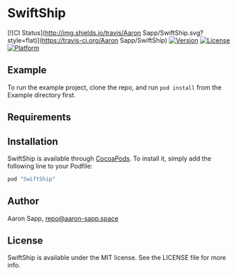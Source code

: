 # SwiftShip

[![CI Status](http://img.shields.io/travis/Aaron Sapp/SwiftShip.svg?style=flat)](https://travis-ci.org/Aaron Sapp/SwiftShip)
[![Version](https://img.shields.io/cocoapods/v/SwiftShip.svg?style=flat)](http://cocoapods.org/pods/SwiftShip)
[![License](https://img.shields.io/cocoapods/l/SwiftShip.svg?style=flat)](http://cocoapods.org/pods/SwiftShip)
[![Platform](https://img.shields.io/cocoapods/p/SwiftShip.svg?style=flat)](http://cocoapods.org/pods/SwiftShip)

## Example

To run the example project, clone the repo, and run `pod install` from the Example directory first.

## Requirements

## Installation

SwiftShip is available through [CocoaPods](http://cocoapods.org). To install
it, simply add the following line to your Podfile:

```ruby
pod "SwiftShip"
```

## Author

Aaron Sapp, repo@aaron-sapp.space

## License

SwiftShip is available under the MIT license. See the LICENSE file for more info.
